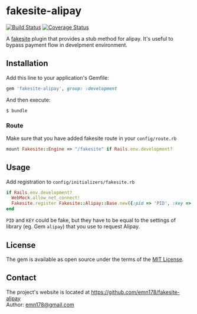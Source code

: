 # fakesite-alipay

[![Build Status](https://api.travis-ci.org/emn178/fakesite-alipay.png)](https://travis-ci.org/emn178/fakesite-alipay)
[![Coverage Status](https://coveralls.io/repos/emn178/fakesite-alipay/badge.svg?branch=master)](https://coveralls.io/r/emn178/fakesite-alipay?branch=master)

A [fakesite](https://github.com/emn178/fakesite) plugin that provides a stub method for alipay. It's useful to bypass payment flow in develpment environment.

## Installation

Add this line to your application's Gemfile:

```ruby
gem 'fakesite-alipay', group: :development
```

And then execute:

    $ bundle

### Route

Make sure that you have added fakesite route in your `config/route.rb`
```Ruby
mount Fakesite::Engine => "/fakesite" if Rails.env.development?
```

## Usage

Add registration to `config/initializers/fakesite.rb`
```Ruby
if Rails.env.development?
  WebMock.allow_net_connect!
  Fakesite.register Fakesite::Alipay::Base.new({:pid => 'PID', :key => 'KEY'})
end
```
`PID` and `KEY` could be fake, but they have to be equal to the settings of library (eg. Gem `alipay`) that you use to request Alipay.

## License

The gem is available as open source under the terms of the [MIT License](http://opensource.org/licenses/MIT).

## Contact

The project's website is located at https://github.com/emn178/fakesite-alipay  
Author: emn178@gmail.com

